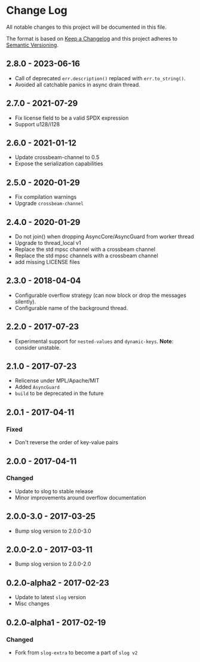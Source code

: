 # Change Log
All notable changes to this project will be documented in this file.

The format is based on [Keep a Changelog](http://keepachangelog.com/)
and this project adheres to [Semantic Versioning](http://semver.org/).

## 2.8.0 - 2023-06-16

* Call of deprecated `err.description()` replaced with `err.to_string()`.
* Avoided all catchable panics in async drain thread.

## 2.7.0 - 2021-07-29

* Fix license field to be a valid SPDX expression
* Support u128/i128

## 2.6.0 - 2021-01-12

* Update crossbeam-channel to 0.5
* Expose the serialization capabilities

## 2.5.0 - 2020-01-29

* Fix compilation warnings
* Upgrade `crossbeam-channel`

## 2.4.0 - 2020-01-29

* Do not join() when dropping AsyncCore/AsyncGuard from worker thread
* Upgrade to thread_local v1
* Replace the std mpsc channel with a crossbeam channel
* Replace the std mpsc channels with a crossbeam channel
* add missing LICENSE files

## 2.3.0 - 2018-04-04

* Configurable overflow strategy (can now block or drop the messages silently).
* Configurable name of the background thread.

## 2.2.0 - 2017-07-23

* Experimental support for `nested-values` and `dynamic-keys`. **Note**:
  consider unstable.

## 2.1.0 - 2017-07-23

* Relicense under MPL/Apache/MIT
* Added `AsyncGuard`
* `build` to be deprecated in the future


## 2.0.1 - 2017-04-11
### Fixed

* Don't reverse the order of key-value pairs

## 2.0.0 - 2017-04-11
### Changed
* Update to slog to stable release
* Minor improvements around overflow documentation

## 2.0.0-3.0 - 2017-03-25

* Bump slog version to 2.0.0-3.0

## 2.0.0-2.0 - 2017-03-11

* Bump slog version to 2.0.0-2.0

## 0.2.0-alpha2 - 2017-02-23

* Update to latest `slog` version
* Misc changes

## 0.2.0-alpha1 - 2017-02-19
### Changed

* Fork from `slog-extra` to become a part of `slog v2`
